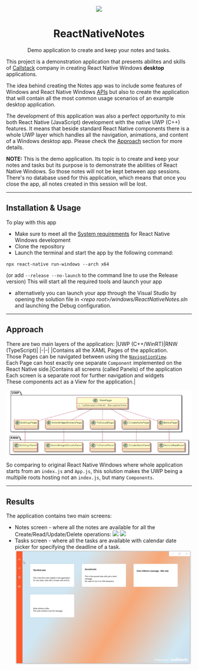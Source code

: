 <p align="center">
  <img src="https://github.com/callstack/ReactNativeNotes/tree/main/Resources/img/RNN_README_logo_icon_orange.png">
  <h1 align="center"> ReactNativeNotes </h1>
</p>
<p align="center">
    Demo application to create and keep your notes and tasks.
</p>

This project is a demonstration application that presents abilites and skills of [Callstack](https://callstack.com) company in creating React Native Windows **desktop** applications.

The idea behind creating the Notes app was to include some features of Windows and React Native Windows [APIs](https://docs.microsoft.com/en-us/windows/uwp/cpp-and-winrt-apis/consume-apis) but also to create the application that will contain all the most common usage scenarios of an example desktop application.

The development of this application was also a perfect opportunity to mix both React Native (JavaScript) development with the native UWP (C++) features.
It means that beside standard React Native components there is a whole UWP layer which handles all the navigation, animations, and content of a Windows desktop app.
Please check the [Approach](#Approach) section for more details.

**NOTE:** This is the demo application. Its topic is to create and keep your notes and tasks but its purpose is to demonstrate the abilities of React Native Windows. So those notes will not be kept between app sessions. There's no database used for this application, which means that once you close the app, all notes created in this session will be lost.


---
  
## Installation & Usage ##

To play with this app
* Make sure to meet all the [System requirements](https://microsoft.github.io/react-native-windows/docs/rnw-dependencies) for React Native Windows development
* Clone the repository
* Launch the terminal and start the app by the following command:
```
npx react-native run-windows --arch x64
```
(or add `--release --no-launch` to the command line to use the Release version)
This will start all the required tools and launch your app
* alternatively you can launch your app through the Visual Studio by opening the solution file in *\<repo root>/windows/ReactNativeNotes.sln* and launching the Debug configuration.


---

## Approach ##

There are two main layers of the application:
|UWP (C++/WinRT)|RNW (TypeScript)|
|-|-|
|Contains all the XAML Pages of the application.<br>Those Pages can be navigated between using the [`NavigationView`](https://docs.microsoft.com/en-us/uwp/api/windows.ui.xaml.controls.navigationview?view=winrt-20348).<br>Each Page can host exactly one separate `Component` implemented on the React Native side.|Contains all screens (called Panels) of the application<br>Each screen is a separate root for further navigation and widgets<br>These components act as a View for the application.|


![Architecture diagram](./Resources/README-arch_raw_transparent.png)

So comparing to original React Native Windows where whole application starts from an `index.js` and `App.js`, this solution makes the UWP being a multipile roots hosting not an `index.js`, but many `Components`.


---

## Results ##

The application contains two main screens:
* Notes screen - where all the notes are available for all the Create/Read/Update/Delete operations:
![](./Resources/README-notes-CRUD.gif)
![](./Resources/README-notes-resize.gif)
* Tasks screen - where all the tasks are available with calendar date picker for specifying the deadline of a task.
![](./Resources/README-tasks.gif)

